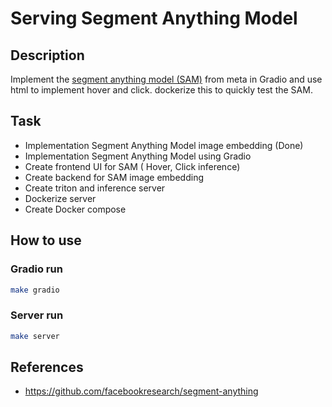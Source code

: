 # Serving Segment Anything Model

## Description
Implement the [segment anything model (SAM)](https://github.com/facebookresearch/segment-anything) from meta in Gradio and use html to implement hover and click.
dockerize this to quickly test the SAM.

## Task
- Implementation Segment Anything Model image embedding (Done)
- Implementation Segment Anything Model using Gradio
- Create frontend UI for SAM ( Hover, Click inference)
- Create backend for SAM image embedding
- Create triton and inference server
- Dockerize server
- Create Docker compose

## How to use
### Gradio run
```bash
make gradio
```
### Server run
```bash
make server
```

## References
- https://github.com/facebookresearch/segment-anything